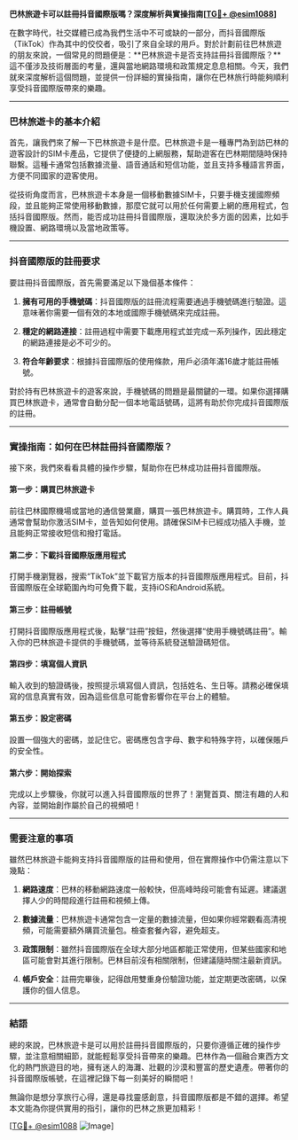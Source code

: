 **巴林旅遊卡可以註冊抖音國際版嗎？深度解析與實操指南[[TG💪+ @esim1088](https://t.me/s/esim1088)]**

在數字時代，社交媒體已成為我們生活中不可或缺的一部分，而抖音國際版（TikTok）作為其中的佼佼者，吸引了來自全球的用戶。對於計劃前往巴林旅遊的朋友來說，一個常見的問題便是：**巴林旅遊卡是否支持註冊抖音國際版？**這不僅涉及技術層面的考量，還與當地網路環境和政策規定息息相關。今天，我們就來深度解析這個問題，並提供一份詳細的實操指南，讓你在巴林旅行時能夠順利享受抖音國際版帶來的樂趣。

---

### 巴林旅遊卡的基本介紹

首先，讓我們來了解一下巴林旅遊卡是什麼。巴林旅遊卡是一種專門為到訪巴林的遊客設計的SIM卡產品，它提供了便捷的上網服務，幫助遊客在巴林期間隨時保持聯繫。這種卡通常包括數據流量、語音通話和短信功能，並且支持多種語言界面，方便不同國家的遊客使用。

從技術角度而言，巴林旅遊卡本身是一個移動數據SIM卡，只要手機支援國際頻段，並且能夠正常使用移動數據，那麼它就可以用於任何需要上網的應用程式，包括抖音國際版。然而，能否成功註冊抖音國際版，還取決於多方面的因素，比如手機設置、網路環境以及當地政策等。

---

### 抖音國際版的註冊要求

要註冊抖音國際版，首先需要滿足以下幾個基本條件：

1. **擁有可用的手機號碼**：抖音國際版的註冊流程需要通過手機號碼進行驗證。這意味著你需要一個有效的本地或國際手機號碼來完成註冊。
   
2. **穩定的網路連接**：註冊過程中需要下載應用程式並完成一系列操作，因此穩定的網路連接是必不可少的。

3. **符合年齡要求**：根據抖音國際版的使用條款，用戶必須年滿16歲才能註冊帳號。

對於持有巴林旅遊卡的遊客來說，手機號碼的問題是最關鍵的一環。如果你選擇購買巴林旅遊卡，通常會自動分配一個本地電話號碼，這將有助於你完成抖音國際版的註冊。

---

### 實操指南：如何在巴林註冊抖音國際版？

接下來，我們來看看具體的操作步驟，幫助你在巴林成功註冊抖音國際版。

#### 第一步：購買巴林旅遊卡
前往巴林國際機場或當地的通信營業廳，購買一張巴林旅遊卡。購買時，工作人員通常會幫助你激活SIM卡，並告知如何使用。請確保SIM卡已經成功插入手機，並且能夠正常接收短信和撥打電話。

#### 第二步：下載抖音國際版應用程式
打開手機瀏覽器，搜索“TikTok”並下載官方版本的抖音國際版應用程式。目前，抖音國際版在全球範圍內均可免費下載，支持iOS和Android系統。

#### 第三步：註冊帳號
打開抖音國際版應用程式後，點擊“註冊”按鈕，然後選擇“使用手機號碼註冊”。輸入你的巴林旅遊卡提供的手機號碼，並等待系統發送驗證碼短信。

#### 第四步：填寫個人資訊
輸入收到的驗證碼後，按照提示填寫個人資訊，包括姓名、生日等。請務必確保填寫的信息真實有效，因為這些信息可能會影響你在平台上的體驗。

#### 第五步：設定密碼
設置一個強大的密碼，並記住它。密碼應包含字母、數字和特殊字符，以確保賬戶的安全性。

#### 第六步：開始探索
完成以上步驟後，你就可以進入抖音國際版的世界了！瀏覽首頁、關注有趣的人和內容，並開始創作屬於自己的視頻吧！

---

### 需要注意的事項

雖然巴林旅遊卡能夠支持抖音國際版的註冊和使用，但在實際操作中仍需注意以下幾點：

1. **網路速度**：巴林的移動網路速度一般較快，但高峰時段可能會有延遲。建議選擇人少的時間段進行註冊和視頻上傳。

2. **數據流量**：巴林旅遊卡通常包含一定量的數據流量，但如果你經常觀看高清視頻，可能需要額外購買流量包。檢查套餐內容，避免超支。

3. **政策限制**：雖然抖音國際版在全球大部分地區都能正常使用，但某些國家和地區可能會對其進行限制。巴林目前沒有相關限制，但建議隨時關注最新資訊。

4. **帳戶安全**：註冊完畢後，記得啟用雙重身份驗證功能，並定期更改密碼，以保護你的個人信息。

---

### 結語

總的來說，巴林旅遊卡是可以用於註冊抖音國際版的，只要你遵循正確的操作步驟，並注意相關細節，就能輕鬆享受抖音帶來的樂趣。巴林作為一個融合東西方文化的熱門旅遊目的地，擁有迷人的海灘、壯觀的沙漠和豐富的歷史遺產。帶著你的抖音國際版帳號，在這裡記錄下每一刻美好的瞬間吧！

無論你是想分享旅行心得，還是尋找靈感創意，抖音國際版都是不錯的選擇。希望本文能為你提供實用的指引，讓你的巴林之旅更加精彩！

[[TG💪+ @esim1088](https://t.me/s/esim1088) ![Image](https://i.postimg.cc/4NQfJmqS/Snipaste-2025-05-13-00-14-12.png)]